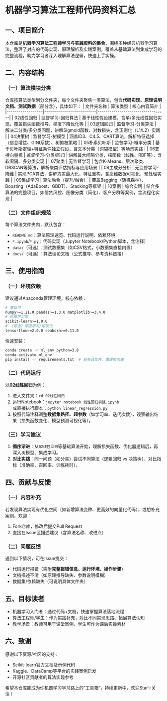 # 机器学习算法工程师代码资料汇总

## 一、项目简介
本仓库是**机器学习算法工程师学习与实践资料的集合**，围绕多种经典机器学习算法，整理了对应的代码实现、原理解析及实践案例，覆盖从基础算法到集成学习的完整流程，助力学习者深入理解算法逻辑，快速上手实操。

## 二、内容结构
### （一）算法模块分类
仓库按算法类型划分文件夹，每个文件夹聚焦一类算法，包含**代码实现、原理说明文档、测试数据**（部分含），具体如下：
| 文件夹名称       | 算法类型                 | 核心内容简介                     |
|------------------|--------------------------|----------------------------------|
| 02线性回归       | 监督学习-回归算法        | 基于线性假设建模，含单/多元线性回归实现，覆盖损失函数推导、梯度下降优化等 |
| 03逻辑回归       | 监督学习-分类算法        | 解决二分类/多分类问题，讲解Sigmoid函数、对数损失，含正则化（L1/L2）实践 |
| 04决策树         | 监督学习-树模型          | 涵盖ID3、C4.5、CART算法，解析特征选择（信息增益、GINI系数）、树剪枝策略 |
| 05朴素贝叶斯     | 监督学习-概率分类        | 基于贝叶斯定理+特征条件独立假设，含文本分类（词袋模型）等场景实践       |
| 06支持向量机     | 监督学习-分类/回归       | 讲解最大间隔分类、核函数（线性、RBF等），含软间隔、多分类实现          |
| 07聚类           | 无监督学习              | 包含K-Means、层次聚类、DBSCAN等算法，解析聚类评估指标与应用场景        |
| 08主成分分析     | 无监督学习-降维         | 实现PCA算法，讲解方差最大化、特征重构，含高维数据可视化、预处理实践     |
| 09集成学习       | 算法融合（提升/融合）    | 覆盖Bagging（随机森林）、Boosting（AdaBoost、GBDT）、Stacking等框架   |
| 10案例           | 综合实践                | 结合多算法的完整项目，如信贷风控、图像分类（简化）、客户分群等案例，含流程化实现 |

### （二）文件组织规范
每个算法文件夹内，默认包含：
- `README.md`：算法原理速览、代码运行说明、依赖环境
- `*.ipynb`/`*.py`：代码实现（Jupyter Notebook/Python脚本，含注释）
- `data/`（可选）：测试数据集（如CSV格式，小数据集直接内置） 
- `docs/`（可选）：算法理论文档（公式推导、参考资料链接）

## 三、使用指南
### （一）环境依赖
建议通过Anaconda管理环境，核心依赖：
```bash
# 基础包
numpy>=1.21.0 pandas>=1.3.0 matplotlib>=3.4.0 
# 机器学习库
scikit-learn>=1.0.0 
# （可选）深度学习/可视化
tensorflow>=2.0.0 seaborn>=0.11.0 
```
快速安装：
```bash
conda create -n ml_env python=3.8 
conda activate ml_env 
pip install -r requirements.txt  # 若有该文件，需提前创建
```

### （二）代码运行
以**02线性回归**为例：
1. 进入文件夹：`cd 02线性回归` 
2. 运行Notebook：`jupyter notebook 线性回归实践.ipynb`  
   或直接执行脚本：`python linear_regression.py` 
3. 按照代码注释调整**数据集路径、超参数**（如学习率、迭代次数），观察输出结果（损失函数变化、模型预测可视化等）。

### （三）学习建议
1. **循序渐进**：从`02线性回归`等基础算法开始，理解损失函数、优化器逻辑后，再深入树模型、集成学习。 
2. **对比实践**：同一问题（如分类）尝试不同算法（逻辑回归 vs 决策树），对比指标（准确率、召回率、训练耗时）。 


## 四、贡献与反馈
### （一）内容补充
若发现算法实现有优化空间（如新增算法变种、更高效的向量化代码），或想补充案例，欢迎：
1. Fork仓库，修改后提交Pull Request 
2. 直接在Issue区描述建议（含算法名称、改进点）

### （二）问题反馈
遇到以下情况，可在Issue提交：
- 代码运行报错（需附**完整报错信息、运行环境、操作步骤**） 
- 文档描述不清（如原理推导缺失、参数说明模糊） 
- 数据集/依赖缺失（可说明具体文件夹）

## 五、目标读者
- 机器学习入门者：通过代码+文档，快速掌握算法落地流程 
- 算法工程师/学生：作为实践补充，对比不同实现思路、拓展算法认知 
- 教学场景：教师可用于课堂案例，学生可作为课后实操素材 

## 六、致谢
感谢以下资源/社区的支持：
- Scikit-learn官方文档及示例代码 
- Kaggle、DataCamp等平台的实践案例启发 
- 开源社区贡献者的算法实现参考 

希望本仓库能成为你机器学习学习路上的“工具箱”，持续更新中，欢迎Star✨关注！ 
